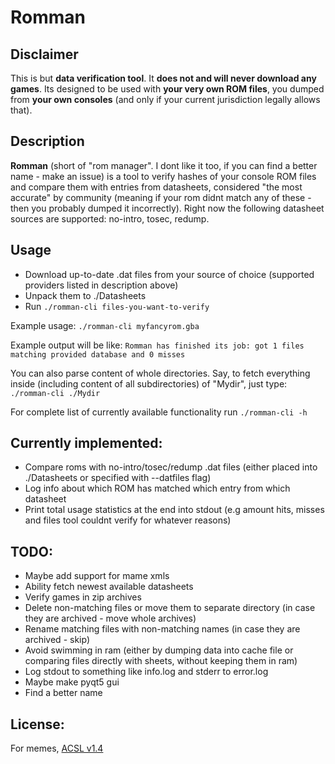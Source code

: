 # Romman

## Disclaimer

This is but **data verification tool**. It **does not and will never download any games**. Its designed to be used with **your very own ROM files**, you dumped from **your own consoles** (and only if your current jurisdiction legally allows that).

## Description

**Romman** (short of "rom manager". I dont like it too, if you can find a better name - make an issue) is a tool to verify hashes of your console ROM files and compare them with entries from datasheets, considered "the most accurate" by community (meaning if your rom didnt match any of these - then you probably dumped it incorrectly). Right now the following datasheet sources are supported: no-intro, tosec, redump.

## Usage
- Download up-to-date .dat files from your source of choice (supported providers listed in description above)
- Unpack them to ./Datasheets
- Run `./romman-cli files-you-want-to-verify`

Example usage:
`./romman-cli myfancyrom.gba`

Example output will be like:
`Romman has finished its job: got 1 files matching provided database and 0 misses`

You can also parse content of whole directories. Say, to fetch everything inside (including content of all subdirectories) of "Mydir", just type:
`./romman-cli ./Mydir`

For complete list of currently available functionality run
`./romman-cli -h`

## Currently implemented:
- Compare roms with no-intro/tosec/redump .dat files (either placed into ./Datasheets or specified with --datfiles flag)
- Log info about which ROM has matched which entry from which datasheet
- Print total usage statistics at the end into stdout (e.g amount hits, misses and files tool couldnt verify for whatever reasons)

## TODO:

- Maybe add support for mame xmls
- Ability fetch newest available datasheets
- Verify games in zip archives
- Delete non-matching files or move them to separate directory (in case they are archived - move whole archives)
- Rename matching files with non-matching names (in case they are archived - skip)
- Avoid swimming in ram (either by dumping data into cache file or comparing files directly with sheets, without keeping them in ram)
- Log stdout to something like info.log and stderr to error.log
- Maybe make pyqt5 gui
- Find a better name

## License:

For memes, [ACSL v1.4](LICENSE)
